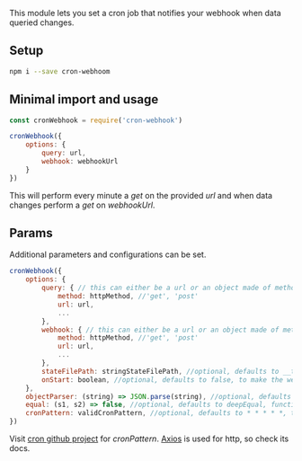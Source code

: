 This module lets you set a cron job that notifies your webhook when data queried changes.

## Setup
```sh
npm i --save cron-webhoom
```

## Minimal import and usage
```javascript
const cronWebhook = require('cron-webhook')

cronWebhook({
    options: {
        query: url,
        webhook: webhookUrl
    }
})
```

This will perform every minute a *get* on the provided *url* and when data changes perform a *get* on *webhookUrl*.

## Params
Additional parameters and configurations can be set.

```javascript
cronWebhook({
    options: {
        query: { // this can either be a url or an object made of method, url, parameters and body
            method: httpMethod, //'get', 'post'
            url: url,
            ...
        },
        webhook: { // this can either be a url or an object made of method, url, parameters and body
            method: httpMethod, //'get', 'post'
            url: url,
            ...
        },
        stateFilePath: stringStateFilePath, //optional, defaults to __tempState.json
        onStart: boolean, //optional, defaults to false, to make the webhook be notified on the first time
    },
    objectParser: (string) => JSON.parse(string), //optional, defaults to JSON.parse, function that converts queried response to object,
    equal: (s1, s2) => false, //optional, defaults to deepEqual, function that is called to check
    cronPattern: validCronPattern, //optional, defaults to * * * * *, that is every minute
})
```

Visit [cron github project](https://www.npmjs.com/package/cron) for *cronPattern*.
[Axios](https://www.npmjs.com/package/axios) is used for http, so check its docs.
